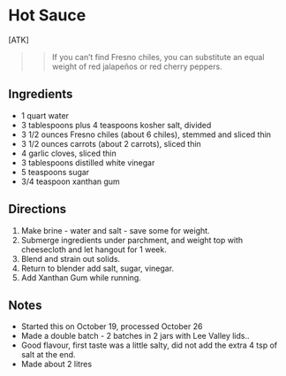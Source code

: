 # Hot Sauce

[ATK]

>>If you can’t find Fresno chiles, you can substitute an equal weight of red jalapeños or red cherry peppers.

## Ingredients
* 1	quart water
* 3	tablespoons plus 4 teaspoons kosher salt, divided
* 3 1/2	ounces Fresno chiles (about 6 chiles), stemmed and sliced thin
* 3 1/2 ounces carrots (about 2 carrots), sliced thin
* 4	garlic cloves, sliced thin
* 3	tablespoons distilled white vinegar
* 5	teaspoons sugar
* 3/4	teaspoon xanthan gum

## Directions
1. Make brine - water and salt - save some for weight.
2. Submerge ingredients under parchment, and weight top with cheesecloth and let hangout for 1 week.
3. Blend and strain out solids.
4. Return to blender add salt, sugar, vinegar.
5. Add Xanthan Gum while running.

## Notes
* Started this on October 19, processed October 26
* Made a double batch - 2 batches in 2 jars with Lee Valley lids..
* Good flavour, first taste was a little salty, did not add the extra 4 tsp of salt at the end.
* Made about 2 litres
